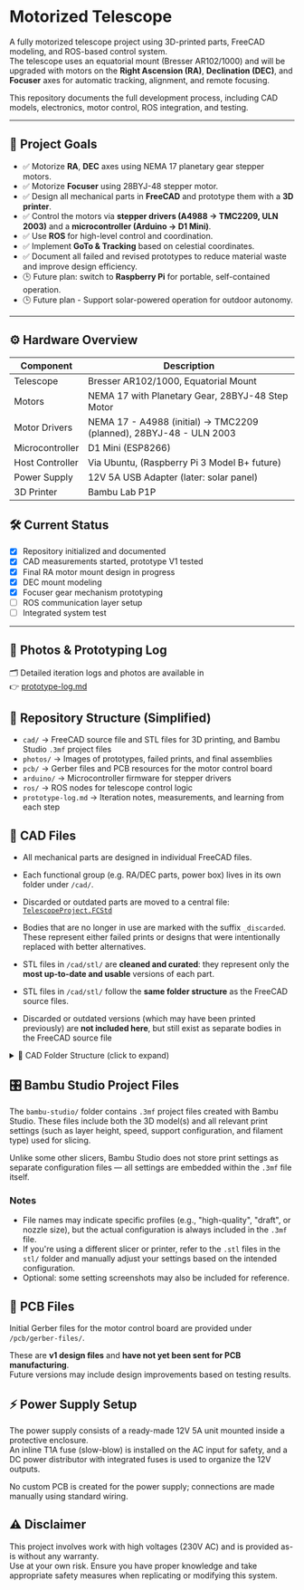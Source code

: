 # Motorized Telescope

A fully motorized telescope project using 3D-printed parts, FreeCAD modeling, and ROS-based control system.  
The telescope uses an equatorial mount (Bresser AR102/1000) and will be upgraded with motors on the **Right Ascension (RA)**, **Declination (DEC)**, and **Focuser** axes for automatic tracking, alignment, and remote focusing.

This repository documents the full development process, including CAD models, electronics, motor control, ROS integration, and testing.

---

## 🚀 Project Goals

- ✅ Motorize **RA**, **DEC** axes using NEMA 17 planetary gear stepper motors.
- ✅ Motorize **Focuser** using 28BYJ-48 stepper motor.
- ✅ Design all mechanical parts in **FreeCAD** and prototype them with a **3D printer**.
- ✅ Control the motors via **stepper drivers (A4988 → TMC2209, ULN 2003)** and a **microcontroller (Arduino → D1 Mini)**.
- ✅ Use **ROS** for high-level control and coordination.
- ✅ Implement **GoTo & Tracking** based on celestial coordinates.
- ✅ Document all failed and revised prototypes to reduce material waste and improve design efficiency.
- 🕒 Future plan: switch to **Raspberry Pi** for portable, self-contained operation.
- 🕒 Future plan - Support solar-powered operation for outdoor autonomy.

---

## ⚙️ Hardware Overview

| Component             | Description                                  |
|----------------------|----------------------------------------------|
| Telescope             | Bresser AR102/1000, Equatorial Mount              |
| Motors                | NEMA 17 with Planetary Gear, 28BYJ-48 Step Motor  |
| Motor Drivers         | NEMA 17 - A4988 (initial) → TMC2209 (planned), 28BYJ-48 - ULN 2003            |
| Microcontroller       | D1 Mini (ESP8266)                                 |
| Host Controller       | Via Ubuntu, (Raspberry Pi 3 Model B+ future)      |
| Power Supply          | 12V 5A USB Adapter (later: solar panel)            |
| 3D Printer            | Bambu Lab P1P |


## 🛠️ Current Status

- [x] Repository initialized and documented
- [x] CAD measurements started, prototype V1 tested
- [x] Final RA motor mount design in progress
- [x] DEC mount modeling
- [x] Focuser gear mechanism prototyping
- [ ] ROS communication layer setup
- [ ] Integrated system test

---

## 📸 Photos & Prototyping Log

🗂️ Detailed iteration logs and photos are available in  
👉 [prototype-log.md](prototype-log.md)


## 📂 Repository Structure (Simplified)

- `cad/` → FreeCAD source file and STL files for 3D printing, and Bambu Studio `.3mf` project files
- `photos/` → Images of prototypes, failed prints, and final assemblies  
- `pcb/` → Gerber files and PCB resources for the motor control board
- `arduino/` → Microcontroller firmware for stepper drivers  
- `ros/` → ROS nodes for telescope control logic  
- `prototype-log.md` → Iteration notes, measurements, and learning from each step


## 📐 CAD Files

- All mechanical parts are designed in individual FreeCAD files.

- Each functional group (e.g. RA/DEC parts, power box) lives in its own folder under `/cad/`.

- Discarded or outdated parts are moved to a central file: [`TelescopeProject.FCStd`](cad/TelescopeProject.FCStd)

- Bodies that are no longer in use are marked with the suffix `_discarded`.  
  These represent either failed prints or designs that were intentionally replaced with better alternatives.

- STL files in `/cad/stl/` are **cleaned and curated**: they represent only the **most up-to-date and usable** versions of each part. 
- STL files in `/cad/stl/` follow the **same folder structure** as the FreeCAD source files.
- Discarded or outdated versions (which may have been printed previously) are **not included here**, but still exist as separate bodies in the FreeCAD source file

<details>
<summary>📁 CAD Folder Structure (click to expand)</summary>

```
/cad/
├── telescope_body_parts/
│ ├── DEC-Half-Pipe.FCStd
│ └── RA-Half-Pipe.FCStd
├── power-box-parts/
│ ├── Pin.FCStd
│ ├── Power-Box-Back.FCStd
│ ├── Power-Box-Base.FCStd
│ ├── Power-Box-Front.FCStd
│ ├── Power-Box-Left-Side.FCStd
│ ├── Power-Box-Right-Side.FCStd
│ └── Power-Box-Top.FCStd
├── ec-box-parts/
│ ├── EC-base.FCStd
│ ├── EC-Box-Assembly.FCStd
│ ├── EC-Box-Side-L.FCStd
│ ├── EC-Box-Side-R.FCStd
│ └── EC-Box-Top.FCStd
├── shared_parts/
│ ├──  L-Grabber.FCStd
│ └── TripodGrabber.FCStd
├── crayford_focuser/
│ ├── bearings-base.FCStd
│ ├── crayford-focuser-presser.FCStd
│ ├── crayford-holder.FCStd
│ └── crayford-tube.FCStd
├── stl/
│ ├── telescope_body_parts/
│ ├── power-box-parts/
│ ├── ec-box-parts/
│ ├── crayford_focuser/
│ └── shared_parts/
└── TelescopeProject.FCStd
```
</details>

## 🎛️ Bambu Studio Project Files

The `bambu-studio/` folder contains `.3mf` project files created with Bambu Studio. These files include both the 3D model(s) and all relevant print settings (such as layer height, speed, support configuration, and filament type) used for slicing.

Unlike some other slicers, Bambu Studio does not store print settings as separate configuration files — all settings are embedded within the `.3mf` file itself.

### Notes
- File names may indicate specific profiles (e.g., "high-quality", "draft", or nozzle size), but the actual configuration is always included in the `.3mf` file.
- If you're using a different slicer or printer, refer to the `.stl` files in the `stl/` folder and manually adjust your settings based on the intended configuration.
- Optional: some setting screenshots may also be included for reference.


## 🧩 PCB Files

Initial Gerber files for the motor control board are provided under `/pcb/gerber-files/`.

These are **v1 design files** and **have not yet been sent for PCB manufacturing**.  
Future versions may include design improvements based on testing results.

## ⚡ Power Supply Setup

The power supply consists of a ready-made 12V 5A unit mounted inside a protective enclosure.  
An inline T1A fuse (slow-blow) is installed on the AC input for safety, and a DC power distributor with integrated fuses is used to organize the 12V outputs.

No custom PCB is created for the power supply; connections are made manually using standard wiring.

## ⚠️ Disclaimer

This project involves work with high voltages (230V AC) and is provided as-is without any warranty.  
Use at your own risk. Ensure you have proper knowledge and take appropriate safety measures when replicating or modifying this system.

